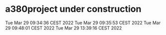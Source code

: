 # a380project under construction
Tue Mar 29 09:34:36 CEST 2022
Tue Mar 29 09:35:53 CEST 2022
Tue Mar 29 09:48:01 CEST 2022
Tue Mar 29 13:39:16 CEST 2022
